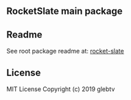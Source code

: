 ## RocketSlate main package

## Readme

See root package readme at: [rocket-slate](https://github.com/rs-pro/rocket-slate)

## License

MIT License
Copyright (c) 2019 glebtv
